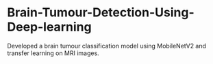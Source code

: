 # Brain-Tumour-Detection-Using-Deep-learning
Developed a brain tumour classification model using MobileNetV2 and transfer learning on MRI images.
